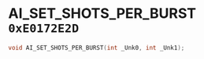 # AI_SET_SHOTS_PER_BURST `0xE0172E2D`

```cpp
void AI_SET_SHOTS_PER_BURST(int _Unk0, int _Unk1);
```